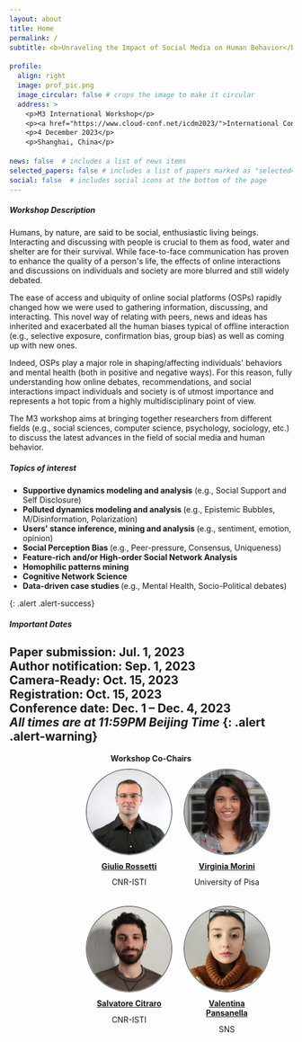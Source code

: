 ```yaml
---
layout: about
title: Home
permalink: /
subtitle: <b>Unraveling the Impact of Social Media on Human Behavior</b>

profile:
  align: right
  image: prof_pic.png
  image_circular: false # crops the image to make it circular
  address: >
    <p>M3 International Workshop</p>
    <p><a href="https://www.cloud-conf.net/icdm2023/">International Conference on Data Mining (ICDM)</a></p>
    <p>4 December 2023</p>
    <p>Shanghai, China</p>

news: false  # includes a list of news items
selected_papers: false # includes a list of papers marked as "selected={true}"
social: false  # includes social icons at the bottom of the page
---
```


##### Workshop Description
Humans, by nature, are said to be social, enthusiastic living beings. 
Interacting and discussing with people is crucial to them as food, water and shelter are for their survival.
While face-to-face communication has proven to enhance the quality of a person's life, the effects of online interactions and discussions on individuals and society are more blurred and still widely debated.

The ease of access and ubiquity of online social platforms (OSPs) rapidly changed how we were used to gathering information, discussing, and interacting.
This novel way of relating with peers, news and ideas has inherited and exacerbated all the human biases typical of offline interaction (e.g., selective exposure, confirmation bias, group bias) as well as coming up with new ones. 

Indeed, OSPs play a major role in shaping/affecting individuals' behaviors and mental health (both in positive and negative ways). 
For this reason, fully understanding how online debates, recommendations, and social interactions impact individuals and society is of utmost importance and represents a hot topic from a highly multidisciplinary point of view.

The M3 workshop aims at bringing together researchers from different fields (e.g., social sciences, computer science, psychology, sociology, etc.) to discuss the latest advances in the field of social media and human behavior.
##### Topics of interest
<ul>
<li> <b>Supportive dynamics modeling and analysis</b> (e.g., Social Support and Self Disclosure) </li>
<li> <b>Polluted dynamics modeling and analysis </b>
    (e.g., Epistemic Bubbles, M/Disinformation, Polarization) </li>
<li><b> Users' stance inference, mining and analysis </b>
    (e.g., sentiment, emotion, opinion) </li>
<li> <b>Social Perception Bias </b>
    (e.g., Peer-pressure, Consensus, Uniqueness)  </li>
<li><b> Feature-rich and/or High-order Social Network Analysis </b> </li>
<li><b> Homophilic patterns mining </b> </li>
<li><b> Cognitive Network Science </b> </li>
<li><b> Data-driven case studies </b> 
    (e.g., Mental Health, Socio-Political debates) </li>
</ul>
{: .alert .alert-success}

##### Important Dates
<b>Paper submission:</b> Jul. 1, 2023 <br/>
<b>Author notification:</b> Sep. 1, 2023 <br/>
<b>Camera-Ready:</b> Oct. 15, 2023 <br/>
<b>Registration:</b> Oct. 15, 2023 <br/>
<b>Conference date:</b> Dec. 1 – Dec. 4, 2023 <br/>
<i>All times are at 11:59PM Beijing Time</i>
{: .alert .alert-warning}
---
<div style="width: 100%; text-align: center"> 
<b>Workshop Co-Chairs</b>
</div>  
<div style="width: 100%; padding-left: 25%; text-align: center">



<div style="float: left; margin: 10px">
<a href="http://giuliorossetti.github.io/">
  <img src="assets/custom_images/Rossetti1.jpg" style="border: 2px solid gray; width: 150px; height: 150px; background-size: cover; border-radius: 50%;">
  </a>
  <span style="display: block; padding: 5%; text-align: center;"><a href="http://giuliorossetti.github.io/"><b>Giulio Rossetti</b></a></span>
  <span style="display: block; margin-top: -10px; text-align: center;"><p>CNR-ISTI</p></span>
</div>

<div style="float: left; margin: 10px">
<a href="https://kdd.isti.cnr.it/people/morini-virginia">
  <img src="assets/custom_images/morini.jpg" style="border: 2px solid gray; width: 150px; height: 150px; background-size: cover; border-radius: 50%;">
  </a>
  <span style="display: block; padding: 5%; text-align: center;"><a href="https://kdd.isti.cnr.it/people/morini-virginia"><b>Virginia Morini</b></a></span>
  <span style="display: block; margin-top: -10px; text-align: center;"><p>University of Pisa</p></span>
</div>

<div style="float: left; margin: 10px">
<a href="http://pages.di.unipi.it/citraro/">
  <img src="assets/custom_images/citraro.jpeg" style="border: 2px solid gray; width: 150px; height: 150px; background-size: cover; border-radius: 50%;">
  </a>
  <span style="display: block; padding: 5%; text-align: center;"><a href="http://pages.di.unipi.it/citraro/"><b>Salvatore Citraro</b></a></span>
  <span style="display: block; margin-top: -10px; text-align: center;"><p>CNR-ISTI</p></span>
</div>

<div style="float: left; margin: 10px">
<a href="https://kdd.isti.cnr.it/people/pansanella-valentina">
  <img src="assets/custom_images/pansanella.jpeg" style="border: 2px solid gray; width: 150px; height: 150px; background-size: cover; border-radius: 50%;">
  </a>
  <span style="display: block; padding: 5%; text-align: center;"><a href="https://kdd.isti.cnr.it/people/pansanella-valentina"><b>Valentina Pansanella</b></a></span>
  <span style="display: block; margin-top: -10px; text-align: center;"><p>SNS</p></span>
</div>

</div>
